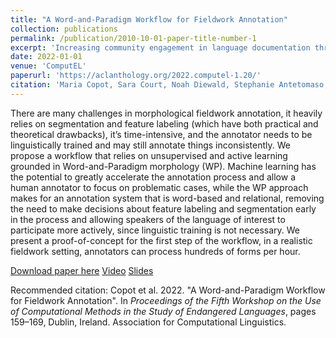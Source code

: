 ```yaml
---
title: "A Word-and-Paradigm Workflow for Fieldwork Annotation"
collection: publications
permalink: /publication/2010-10-01-paper-title-number-1
excerpt: 'Increasing community engagement in language documentation through a more intuitive annotation procedure combined with active learning.'
date: 2022-01-01
venue: 'ComputEL'
paperurl: 'https://aclanthology.org/2022.computel-1.20/'
citation: 'Maria Copot, Sara Court, Noah Diewald, Stephanie Antetomaso, and Micha Elsner. 2022. A Word-and-Paradigm Workflow for Fieldwork Annotation. In <i>Proceedings of the Fifth Workshop on the Use of Computational Methods in the Study of Endangered Languages</i>, pages 159–169, Dublin, Ireland. Association for Computational Linguistics.'
---
```

There are many challenges in morphological fieldwork annotation, it heavily relies on segmentation and feature labeling (which have both practical and theoretical drawbacks), it’s time-intensive, and the annotator needs to be linguistically trained and may still annotate things inconsistently. We propose a workflow that relies on unsupervised and active learning grounded in Word-and-Paradigm morphology (WP). Machine learning has the potential to greatly accelerate the annotation process and allow a human annotator to focus on problematic cases, while the WP approach makes for an annotation system that is word-based and relational, removing the need to make decisions about feature labeling and segmentation early in the process and allowing speakers of the language of interest to participate more actively, since linguistic training is not necessary. We present a proof-of-concept for the first step of the workflow, in a realistic fieldwork setting, annotators can process hundreds of forms per hour.

[Download paper here](https://aclanthology.org/2022.computel-1.20/)
[Video](https://aclanthology.org/2022.computel-1.20.mp4)
[Slides](/files/ComputEL2022_WP_fieldwork_workflow.pdf)


Recommended citation: Copot et al. 2022. "A Word-and-Paradigm Workflow for Fieldwork Annotation". In <i>Proceedings of the Fifth Workshop on the Use of Computational Methods in the Study of Endangered Languages</i>, pages 159–169, Dublin, Ireland. Association for Computational Linguistics.